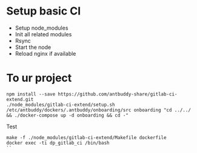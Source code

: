 # Setup basic CI

- Setup node_modules
- Init all related modules
- Rsync
- Start the node
- Reload nginx if available

# To ur project

```
npm install --save https://github.com/antbuddy-share/gitlab-ci-extend.git
./node_modules/gitlab-ci-extend/setup.sh /etc/antbuddy/dockers/.antbuddy/onboarding/src onboarding "cd ../../ && ./docker-compose up -d onboarding && cd -"
```

Test
```
make -f ./node_modules/gitlab-ci-extend/Makefile dockerfile
docker exec -ti dp_gitlab_ci /bin/bash
``
